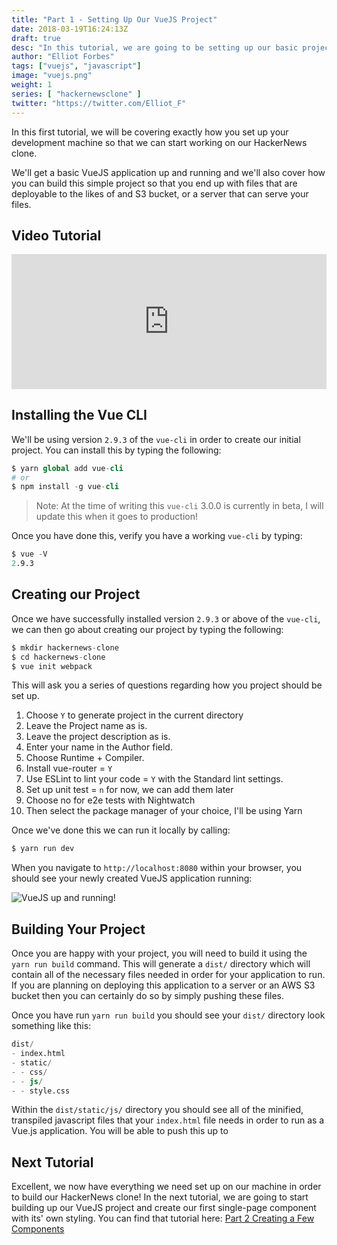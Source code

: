 ```yaml
---
title: "Part 1 - Setting Up Our VueJS Project"
date: 2018-03-19T16:24:13Z
draft: true
desc: "In this tutorial, we are going to be setting up our basic project that will form the base of our HackerNews clone"
author: "Elliot Forbes"
tags: ["vuejs", "javascript"]
image: "vuejs.png"
weight: 1
series: [ "hackernewsclone" ]
twitter: "https://twitter.com/Elliot_F"
---
```


In this first tutorial, we will be covering exactly how you set up your development machine so that we can start working on our HackerNews clone. 

We'll get a basic VueJS application up and running and we'll also cover how you can build this simple project so that you end up with files that are deployable to the likes of and S3 bucket, or a server that can serve your files.

## Video Tutorial

<div style="position:relative;height:0;padding-bottom:42.76%"><iframe src="https://www.youtube.com/embed/IezF9Gj4Pcc?ecver=2" style="position:absolute;width:100%;height:100%;left:0" width="842" height="360" frameborder="0" allow="autoplay; encrypted-media" allowfullscreen></iframe></div>

## Installing the Vue CLI

We'll be using version `2.9.3` of the `vue-cli` in order to create our initial project. You can install this by typing the following:

```s
$ yarn global add vue-cli
# or
$ npm install -g vue-cli
```

> Note: At the time of writing this `vue-cli` 3.0.0 is currently in beta, I will update this when it goes to production! 

Once you have done this, verify you have a working `vue-cli` by typing:

```s
$ vue -V
2.9.3
```

## Creating our Project

Once we have successfully installed version `2.9.3` or above of the `vue-cli`, we can then go about creating our project by typing the following:

```s
$ mkdir hackernews-clone
$ cd hackernews-clone
$ vue init webpack
```

This will ask you a series of questions regarding how you project should be set up. 

1. Choose `Y` to generate project in the current directory
1. Leave the Project name as is.
1. Leave the project description as is.
1. Enter your name in the Author field.
1. Choose Runtime + Compiler.
1. Install vue-router = `Y`
1. Use ESLint to lint your code = `Y` with the Standard lint settings.
1. Set up unit test = `n` for now, we can add them later
1. Choose no for e2e tests with Nightwatch
1. Then select the package manager of your choice, I'll be using Yarn

Once we've done this we can run it locally by calling:

```s
$ yarn run dev
```

When you navigate to `http://localhost:8080` within your browser, you should see your newly created VueJS application running:

![VueJS up and running!](https://s3-eu-west-1.amazonaws.com/tutorialedge.net/images/hackernews-clone/screenshot-01.png)

## Building Your Project

Once you are happy with your project, you will need to build it using the `yarn run build` command. This will generate a `dist/` directory which will contain all of the necessary files needed in order for your application to run. If you are planning on deploying this application to a server or an AWS S3 bucket then you can certainly do so by simply pushing these files. 

Once you have run `yarn run build` you should see your `dist/` directory look something like this:

```s
dist/
- index.html
- static/
- - css/
- - js/
- - style.css 
```

Within the `dist/static/js/` directory you should see all of the minified, transpiled javascript files that your `index.html` file needs in order to run as a Vue.js application. You will be able to push this up to 

## Next Tutorial

Excellent, we now have everything we need set up on our machine in order to build our HackerNews clone! In the next tutorial, we are going to start building up our VueJS project and create our first single-page component with its' own styling. You can find that tutorial here: [Part 2 Creating a Few Components](/projects/hacker-news-clone-vuejs/part-2-creating-few-components/) 
